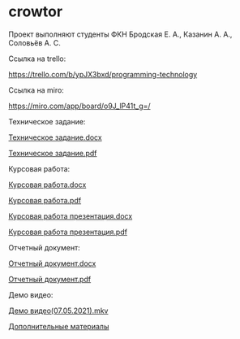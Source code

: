 # crowtor
Проект выполняют студенты ФКН Бродская Е. А., Казанин А. А., Соловьёв А. С.

Ссылка на trello:

https://trello.com/b/ypJX3bxd/programming-technology

Ссылка на miro:

https://miro.com/app/board/o9J_lP41t_g=/

Техническое задание:

[Техническое задание.docx](documents/Техническое%20задание.docx)

[Техническое задание.pdf](documents/Техническое%20задание.pdf)

Курсовая работа:

[Курсовая работа.docx](documents/Курсовая%20работа%20ТП.docx)

[Курсовая работа.pdf](documents/Курсовая%20работа%20ТП.pdf)

[Курсовая работа презентация.docx](documents/Курсовая%20работа%20презентация.docx)

[Курсовая работа презентация.pdf](documents/Курсовая%20работа%20презентация.pdf)

Отчетный документ:

[Отчетный документ.docx](documents/Отчетный%20документ.docx)

[Отчетный документ.pdf](documents/Отчетный%20документ.pdf)

Демо видео:

[Демо видео(07.05.2021).mkv](https://github.com/andrey-solovyev/crowtor/blob/72e39a46522a80a78338e2b492c6a17410425648/documents/%D0%94%D0%B5%D0%BC%D0%BE%20%D0%B2%D0%B8%D0%B4%D0%B5%D0%BE(07.05.2021).mkv)

[Дополнительные материалы](https://drive.google.com/drive/folders/1vsyGI4dt1mdbaKnGzNLzPDSI9kQGwiTj)


